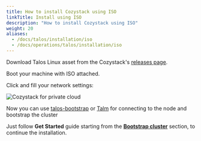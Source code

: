 ```yaml
---
title: How to install Cozystack using ISO
linkTitle: Install using ISO
description: "How to install Cozystack using ISO"
weight: 20
aliases:
  - /docs/talos/installation/iso
  - /docs/operations/talos/installation/iso
---
```


Download Talos Linux asset from the Cozystack's [releases page](https://github.com/cozystack/cozystack/releases).

Boot your machine with ISO attached.

Click **<F3>** and fill your network settings:

![Cozystack for private cloud](/img/talos-network-configuration.png)

Now you can use [talos-bootstrap](https://github.com/cozystack/talos-bootstrap) or [Talm](https://github.com/cozystack/talm) for connecting to the node and bootstrap the cluster

Just follow **Get Started** guide starting from the [**Bootstrap cluster**](/docs/getting-started/deploy-cluster/#bootstrap-cluster) section, to continue the installation.
